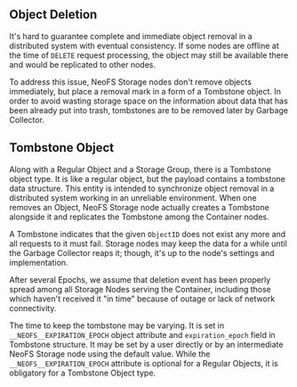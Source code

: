 ## Object Deletion

It's hard to guarantee complete and immediate object removal in a distributed system with eventual consistency. If some nodes are offline at the time of `DELETE` request processing, the object may still be available there and would be replicated to other nodes.

To address this issue, NeoFS Storage nodes don't remove objects immediately, but place a removal mark in a form of a Tombstone object. In order to avoid wasting storage space on the information about data that has been already put into trash, tombstones are to be removed later by Garbage Collector.

## Tombstone Object

Along with a Regular Object and a Storage Group, there is a Tombstone object type. It is like a regular object, but the payload contains a tombstone data structure. This entity is intended to synchronize object removal in a distributed system working in an unreliable environment. When one removes an Object, NeoFS Storage node actually creates a Tombstone alongside it and replicates the Tombstone among the Container nodes.

A Tombstone indicates that the given `ObjectID` does not exist any more and all requests to it must fail. Storage nodes may keep the data for a while until the Garbage Collector reaps it; though, it's up to the node's settings and implementation.

After several Epochs, we assume that deletion event has been properly spread among all Storage Nodes serving the Container, including those which haven't received it "in time" because of outage or lack of network connectivity.

The time to keep the tombstone may be varying. It is set in `__NEOFS__EXPIRATION_EPOCH` object attribute and `expiration_epoch` field in Tombstone structure. It may be set by a user directly or by an intermediate NeoFS Storage node using the default value. While the `__NEOFS__EXPIRATION_EPOCH` attribute is optional for a Regular Objects, it is obligatory for a Tombstone Object type.

